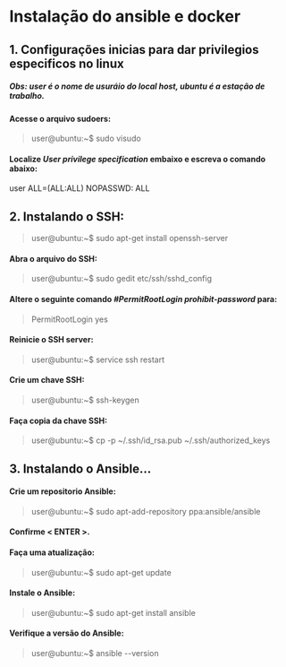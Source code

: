 # Instalação do ansible e docker

## 1. Configurações inicias para dar privilegios especificos no linux
##### Obs: user é o nome de usuráio do local host, ubuntu é a estação de trabalho.
#### Acesse o arquivo sudoers:  

>user@ubuntu:~$ sudo visudo

#### Localize *User privilege specification* embaixo e escreva o comando abaixo:

user  ALL=(ALL:ALL) NOPASSWD: ALL

## 2. Instalando o SSH:

>user@ubuntu:~$ sudo apt-get install openssh-server

#### Abra o arquivo do SSH:

>user@ubuntu:~$ sudo gedit etc/ssh/sshd_config

#### Altere o seguinte comando *#PermitRootLogin prohibit-password* para:

>PermitRootLogin yes

#### Reinicie o SSH server:

>user@ubuntu:~$ service ssh restart

#### Crie um chave SSH:

>user@ubuntu:~$ ssh-keygen

#### Faça copia da chave SSH:

>user@ubuntu:~$ cp -p ~/.ssh/id_rsa.pub ~/.ssh/authorized_keys

## 3. Instalando o Ansible...

#### Crie um repositorio Ansible:

>user@ubuntu:~$ sudo apt-add-repository ppa:ansible/ansible

#### Confirme < ENTER >.

#### Faça uma atualização:

>user@ubuntu:~$ sudo apt-get update

#### Instale o Ansible:

>user@ubuntu:~$ sudo apt-get install ansible

#### Verifique a versão do Ansible:

>user@ubuntu:~$ ansible --version
